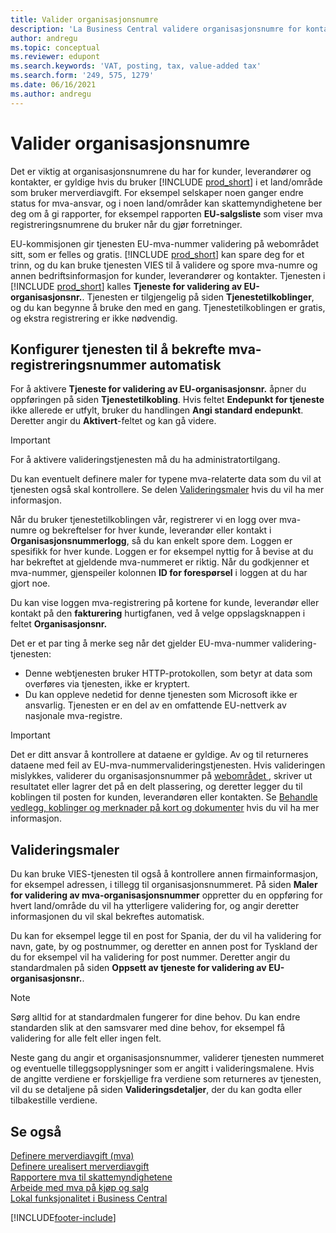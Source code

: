 ```yaml
---
title: Valider organisasjonsnumre
description: 'La Business Central validere organisasjonsnumre for kontaktene, kundene og leverandørene, basert på EU-tjenesten VIES VAT Number Validation.'
author: andregu
ms.topic: conceptual
ms.reviewer: edupont
ms.search.keywords: 'VAT, posting, tax, value-added tax'
ms.search.form: '249, 575, 1279'
ms.date: 06/16/2021
ms.author: andregu
---
```


# <a name="validate-vat-registration-numbers"></a>Valider organisasjonsnumre

Det er viktig at organisasjonsnumrene du har for kunder, leverandører og kontakter, er gyldige hvis du bruker [!INCLUDE [prod_short](includes/prod_short.md)] i et land/område som bruker merverdiavgift. For eksempel selskaper noen ganger endre status for mva-ansvar, og i noen land/områder kan skattemyndighetene ber deg om å gi rapporter, for eksempel rapporten **EU-salgsliste** som viser mva registreringsnumrene du bruker når du gjør forretninger.

EU-kommisjonen gir tjenesten EU-mva-nummer validering på webområdet sitt, som er felles og gratis. [!INCLUDE [prod_short](includes/prod_short.md)] kan spare deg for et trinn, og du kan bruke tjenesten VIES til å validere og spore mva-numre og annen bedriftsinformasjon for kunder, leverandører og kontakter. Tjenesten i [!INCLUDE [prod_short](includes/prod_short.md)] kalles **Tjeneste for validering av EU-organisasjonsnr.**. Tjenesten er tilgjengelig på siden **Tjenestetilkoblinger**, og du kan begynne å bruke den med en gang. Tjenestetilkoblingen er gratis, og ekstra registrering er ikke nødvendig.

## <a name="configure-the-service-to-verify-vat-registration-numbers-automatically"></a>Konfigurer tjenesten til å bekrefte mva-registreringsnummer automatisk

For å aktivere **Tjeneste for validering av EU-organisasjonsnr.** åpner du oppføringen på siden **Tjenestetilkobling**. Hvis feltet **Endepunkt for tjeneste** ikke allerede er utfylt, bruker du handlingen **Angi standard endepunkt**. Deretter angir du **Aktivert**-feltet og kan gå videre.  

> [!IMPORTANT]
> For å aktivere valideringstjenesten må du ha administratortilgang.

Du kan eventuelt definere maler for typene mva-relaterte data som du vil at tjenesten også skal kontrollere. Se delen [Valideringsmaler](#validation-templates) hvis du vil ha mer informasjon.

Når du bruker tjenestetilkoblingen vår, registrerer vi en logg over mva-numre og bekreftelser for hver kunde, leverandør eller kontakt i **Organisasjonsnummerlogg**, så du kan enkelt spore dem. Loggen er spesifikk for hver kunde. Loggen er for eksempel nyttig for å bevise at du har bekreftet at gjeldende mva-nummeret er riktig. Når du godkjenner et mva-nummer, gjenspeiler kolonnen **ID for forespørsel** i loggen at du har gjort noe.

Du kan vise loggen mva-registrering på kortene for kunde, leverandør eller kontakt på den **fakturering** hurtigfanen, ved å velge oppslagsknappen i feltet **Organisasjonsnr.**  

Det er et par ting å merke seg når det gjelder EU-mva-nummer validering-tjenesten:

* Denne webtjenesten bruker HTTP-protokollen, som betyr at data som overføres via tjenesten, ikke er kryptert.  
* Du kan oppleve nedetid for denne tjenesten som Microsoft ikke er ansvarlig. Tjenesten er en del av en omfattende EU-nettverk av nasjonale mva-registre.

> [!IMPORTANT]
> Det er ditt ansvar å kontrollere at dataene er gyldige. Av og til returneres dataene med feil av EU-mva-nummervalideringstjenesten. Hvis valideringen mislykkes, validerer du organisasjonsnummer på [webområdet ](https://ec.europa.eu/taxation_customs/vies/), skriver ut resultatet eller lagrer det på en delt plassering, og deretter legger du til koblingen til posten for kunden, leverandøren eller kontakten. Se [Behandle vedlegg, koblinger og merknader på kort og dokumenter](ui-how-add-link-to-record.md) hvis du vil ha mer informasjon.

## <a name="validation-templates"></a>Valideringsmaler

Du kan bruke VIES-tjenesten til også å kontrollere annen firmainformasjon, for eksempel adressen, i tillegg til organisasjonsnummeret. På siden **Maler for validering av mva-organisasjonsnummer** oppretter du en oppføring for hvert land/område du vil ha ytterligere validering for, og angir deretter informasjonen du vil skal bekreftes automatisk.  

Du kan for eksempel legge til en post for Spania, der du vil ha validering for navn, gate, by og postnummer, og deretter en annen post for Tyskland der du for eksempel vil ha validering for post nummer. Deretter angir du standardmalen på siden **Oppsett av tjeneste for validering av EU-organisasjonsnr.**.  

> [!NOTE]
> Sørg alltid for at standardmalen fungerer for dine behov. Du kan endre standarden slik at den samsvarer med dine behov, for eksempel få validering for alle felt eller ingen felt.

Neste gang du angir et organisasjonsnummer, validerer tjenesten nummeret og eventuelle tilleggsopplysninger som er angitt i valideringsmalene. Hvis de angitte verdiene er forskjellige fra verdiene som returneres av tjenesten, vil du se detaljene på siden **Valideringsdetaljer**, der du kan godta eller tilbakestille verdiene.  

## <a name="see-also"></a>Se også

[Definere merverdiavgift (mva)](finance-setup-vat.md)  
[Definere urealisert merverdiavgift](finance-setup-unrealized-vat.md)  
[Rapportere mva til skattemyndighetene](finance-how-report-vat.md)  
[Arbeide med mva på kjøp og salg](finance-work-with-vat.md)  
[Lokal funksjonalitet i Business Central](about-localization.md)  


[!INCLUDE[footer-include](includes/footer-banner.md)]
